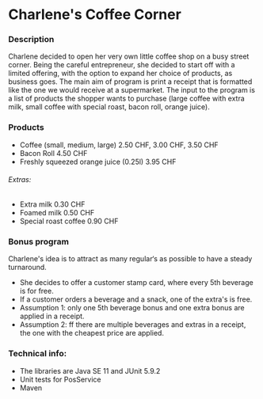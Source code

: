 # Charlene's Coffee Corner

### Description
Charlene decided to open her very own little coffee shop on a busy street corner.
Being the careful entrepreneur, she decided to start off with a limited offering, with the option to expand her choice of products, as
business goes. The main aim of program is print a receipt that is formatted like the one we would receive at a supermarket. The input to the program is a list of products the shopper wants to purchase (large coffee with extra milk, small coffee with special roast, bacon roll, orange juice).

### Products
- Coffee (small, medium, large) 2.50 CHF, 3.00 CHF, 3.50 CHF
- Bacon Roll 4.50 CHF
- Freshly squeezed orange juice (0.25l) 3.95 CHF

###### Extras:
- Extra milk 0.30 CHF
- Foamed milk 0.50 CHF
- Special roast coffee 0.90 CHF

### Bonus program
Charlene's idea is to attract as many regular‘s as possible to have a steady turnaround.
- She decides to offer a customer stamp card, where every 5th beverage is for free.
- If a customer orders a beverage and a snack, one of the extra's is free.
- Assumption 1: only one 5th beverage bonus and one extra bonus are applied in a receipt. 
- Assumption 2: ff there are multiple beverages and extras in a receipt, the one with the cheapest price are applied.  

### Technical info:
- The libraries are Java SE 11 and JUnit 5.9.2
- Unit tests for PosService
- Maven